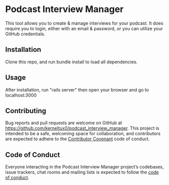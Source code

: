 # Podcast Interview Manager

This tool allows you to create & manage interviews for your podcast.  It does require you to login, either with an email & password, or you can utilize your GitHub credentials.

## Installation

Clone this repo, and run bundle install to load all dependencies.

## Usage

After installation, run "rails server" then open your browser and go to localhost:3000

## Contributing

Bug reports and pull requests are welcome on GitHub at https://github.com/kerneltux0/podcast_interview_manager. This project is intended to be a safe, welcoming space for collaboration, and contributors are expected to adhere to the [Contributor Covenant](http://contributor-covenant.org) code of conduct.

## Code of Conduct

Everyone interacting in the Podcast Interview Manager project’s codebases, issue trackers, chat rooms and mailing lists is expected to follow the [code of conduct](https://github.com/kerneltux0/podcast_interview_manager/blob/master/code_of_conduct.md).